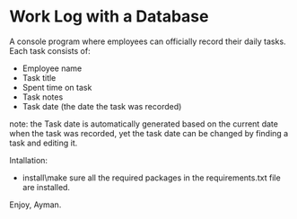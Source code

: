 # Work Log with a Database
A console program where employees can officially record their daily tasks.
Each task consists of:
  * Employee name
  * Task title
  * Spent time on task
  * Task notes
  * Task date (the date the task was recorded)

note: the Task date is automatically generated based on the current date when the task was recorded, yet
      the task date can be changed by finding a task and editing it.

Intallation:
  * install\make sure all the required packages in the requirements.txt file are installed.

Enjoy,
Ayman.
